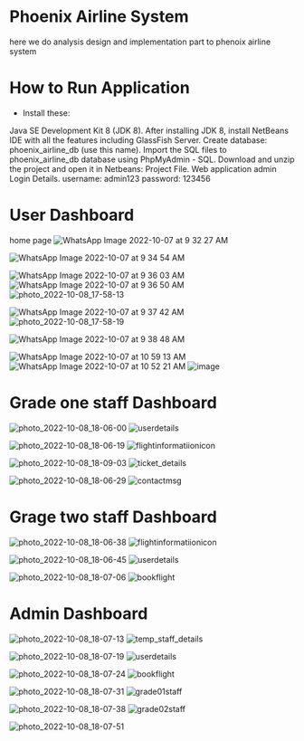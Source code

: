  # Phoenix Airline System 
here we do analysis design and implementation part to phenoix airline system
  
  
  # How to Run Application
  - Install these:

Java SE Development Kit 8 (JDK 8).
After installing JDK 8, install NetBeans IDE with all the features including GlassFish Server.
Create database: phoenix_airline_db (use this name).
Import the SQL files to phoenix_airline_db database using PhpMyAdmin - SQL.
Download and unzip the project and open it in Netbeans: Project File.
Web application admin Login Details.
username: admin123
password: 123456



# User Dashboard

home page
![WhatsApp Image 2022-10-07 at 9 32 27 AM](https://user-images.githubusercontent.com/98662905/194707271-c2a191d9-342a-41aa-802e-0ba5f203bc68.jpeg)

![WhatsApp Image 2022-10-07 at 9 34 54 AM](https://user-images.githubusercontent.com/98662905/194707286-1820c2eb-28aa-478b-ad7c-5cb0c09e3441.jpeg)

![WhatsApp Image 2022-10-07 at 9 36 03 AM](https://user-images.githubusercontent.com/98662905/194707296-f4d0e4a8-fd13-44d1-a633-c0ed4b20c9e4.jpeg)
![WhatsApp Image 2022-10-07 at 9 36 50 AM](https://user-images.githubusercontent.com/98662905/194707304-e9de9f9a-882c-497f-b0b7-e82b6009ab70.jpeg)
![photo_2022-10-08_17-58-13](https://user-images.githubusercontent.com/98662905/194707710-3b773047-439f-40d2-9262-e2acc5a0a11d.jpg)

![WhatsApp Image 2022-10-07 at 9 37 42 AM](https://user-images.githubusercontent.com/98662905/194707316-57ed8921-1c54-4c11-b358-d146a79b3c8e.jpeg)
![photo_2022-10-08_17-58-19](https://user-images.githubusercontent.com/98662905/194707724-87ff3a83-e214-42b6-a78a-9427458d9195.jpg)

![WhatsApp Image 2022-10-07 at 9 38 48 AM](https://user-images.githubusercontent.com/98662905/194707326-42dc93f9-6251-4586-b0b5-06e469d76235.jpeg)

![WhatsApp Image 2022-10-07 at 10 59 13 AM](https://user-images.githubusercontent.com/98662905/194707390-9d0d96b6-0e05-48f7-864e-4d3664e306c5.jpeg)
![WhatsApp Image 2022-10-07 at 10 52 21 AM](https://user-images.githubusercontent.com/98662905/194707402-3db32f46-0c00-4b2a-9dc7-7cf493432124.jpeg)
![image](https://user-images.githubusercontent.com/98662905/194707512-579b28c6-4105-4652-954f-37f9a597e961.png)

# Grade one staff Dashboard
![photo_2022-10-08_18-06-00](https://user-images.githubusercontent.com/98662905/194709587-ee490312-884b-4e3d-b37f-5745d102a650.jpg)
![userdetails](https://user-images.githubusercontent.com/98662905/194709596-ad7a1677-8de9-471f-bcf3-8b4075ad0320.jpg)

![photo_2022-10-08_18-06-19](https://user-images.githubusercontent.com/98662905/194709614-cbaebe8c-eb05-4041-b4c5-a6728145317d.jpg)
![flightinformatiionicon](https://user-images.githubusercontent.com/98662905/194709662-d1cc977f-94d7-47b1-832f-e73008f50535.jpg)


![photo_2022-10-08_18-09-03](https://user-images.githubusercontent.com/98662905/194709695-87d55f5c-eee5-4b79-9254-b93094904709.jpg)
![ticket_details](https://user-images.githubusercontent.com/98662905/194709698-2ac92ee4-aaa8-4e15-a364-03d2701bd948.jpg)

![photo_2022-10-08_18-06-29](https://user-images.githubusercontent.com/98662905/194709713-1285e8f9-4428-4d70-81a1-c9ec929ecd52.jpg)
![contactmsg](https://user-images.githubusercontent.com/98662905/194709725-142b29b8-42f7-4909-a47a-167a952b9d25.jpg)

# Grage two staff Dashboard

![photo_2022-10-08_18-06-38](https://user-images.githubusercontent.com/98662905/194709818-6950b0f2-ac43-4f8a-8629-8ea49e519860.jpg)
![flightinformatiionicon](https://user-images.githubusercontent.com/98662905/194709837-18b9aeab-3512-4e96-957a-c509f730751a.jpg)


![photo_2022-10-08_18-06-45](https://user-images.githubusercontent.com/98662905/194709851-194be4b8-a0c2-4f9c-ad0b-cdbfbf9f9de6.jpg)
![userdetails](https://user-images.githubusercontent.com/98662905/194709596-ad7a1677-8de9-471f-bcf3-8b4075ad0320.jpg)

![photo_2022-10-08_18-07-06](https://user-images.githubusercontent.com/98662905/194709921-edf73c1f-0f73-4b58-998d-ccba829e7657.jpg)
![bookflight](https://user-images.githubusercontent.com/98662905/194709939-4ea7da49-4501-4970-95d7-b239c9423a20.jpg)


# Admin Dashboard

![photo_2022-10-08_18-07-13](https://user-images.githubusercontent.com/98662905/194710185-19307dc7-3727-4669-9b66-678010cd8d91.jpg)
![temp_staff_details](https://user-images.githubusercontent.com/98662905/194710190-e37d2a72-463e-45f9-ac2a-1aef8fce5415.jpg)

![photo_2022-10-08_18-07-19](https://user-images.githubusercontent.com/98662905/194710206-91a39435-a5dc-4f0a-83fc-7d88adef9e73.jpg)
![userdetails](https://user-images.githubusercontent.com/98662905/194709596-ad7a1677-8de9-471f-bcf3-8b4075ad0320.jpg)

![photo_2022-10-08_18-07-24](https://user-images.githubusercontent.com/98662905/194710227-c1229417-1a6b-4541-9674-84ee025ed932.jpg)
![bookflight](https://user-images.githubusercontent.com/98662905/194710244-f4ea59d8-05a9-4080-a0a5-883c18baf4d1.jpg)
 
 ![photo_2022-10-08_18-07-31](https://user-images.githubusercontent.com/98662905/194710260-07869e32-5c8d-4d25-a1c0-d2a5278db552.jpg)
![grade01staff](https://user-images.githubusercontent.com/98662905/194710271-04c762fc-fac8-4307-9bf6-f4f3ec2b5ce2.jpg)

![photo_2022-10-08_18-07-38](https://user-images.githubusercontent.com/98662905/194710288-5bc21405-879e-4d91-ba79-c244fb7918ed.jpg)
![grade02staff](https://user-images.githubusercontent.com/98662905/194710297-fdd65e38-5596-4672-92b3-f7535f094aa7.jpg)

![photo_2022-10-08_18-07-51](https://user-images.githubusercontent.com/98662905/194710330-5c173581-18ad-469d-95cf-aa2d8f0b28d4.jpg)




